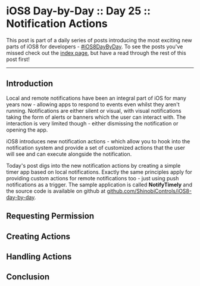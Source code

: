 # iOS8 Day-by-Day :: Day 25 :: Notification Actions

This post is part of a daily series of posts introducing the most exciting new
parts of iOS8 for developers - [#iOS8DayByDay](https://twitter.com/search?q=%23iOS8DayByDay).
To see the posts you've missed check out the [index page](http://shinobicontrols.com/iOS8DayByDay),
but have a read through the rest of this post first!

---

## Introduction

Local and remote notifications have been an integral part of iOS for many years
now - allowing apps to respond to events even whilst they aren't running.
Notifications are either silent or visual, with visual notifications taking the
form of alerts or banners which the user can interact with. The interaction is
very limited though - either dismissing the notification or opening the app.

iOS8 introduces new notification actions - which allow you to hook into the
notification system and provide a set of customized actions that the user will
see and can execute alongside the notification.

Today's post digs into the new notification actions by creating a simple timer
app based on local notifications. Exactly the same principles apply for
providing custom actions for remote notifications too - just using push
notifications as a trigger. The sample application is called __NotifyTimely__
and the source code is available on github at
[github.com/ShinobiControls/iOS8-day-by-day](https://github.com/ShinobiControls/iOS8-day-by-day).


## Requesting Permission


## Creating Actions


## Handling Actions



## Conclusion
